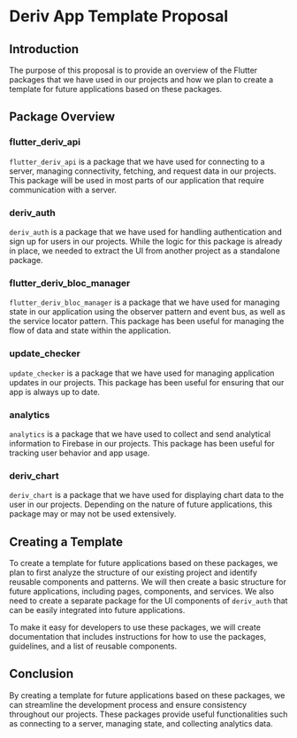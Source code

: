 # Deriv App Template Proposal

## Introduction

The purpose of this proposal is to provide an overview of the Flutter packages that we have used in our projects and how we plan to create a template for future applications based on these packages.

## Package Overview

### flutter_deriv_api

`flutter_deriv_api` is a package that we have used for connecting to a server, managing connectivity, fetching, and request data in our projects. This package will be used in most parts of our application that require communication with a server.

### deriv_auth

`deriv_auth` is a package that we have used for handling authentication and sign up for users in our projects. While the logic for this package is already in place, we needed to extract the UI from another project as a standalone package.

### flutter_deriv_bloc_manager

`flutter_deriv_bloc_manager` is a package that we have used for managing state in our application using the observer pattern and event bus, as well as the service locator pattern. This package has been useful for managing the flow of data and state within the application.

### update_checker

`update_checker` is a package that we have used for managing application updates in our projects. This package has been useful for ensuring that our app is always up to date.

### analytics

`analytics` is a package that we have used to collect and send analytical information to Firebase in our projects. This package has been useful for tracking user behavior and app usage.

### deriv_chart

`deriv_chart` is a package that we have used for displaying chart data to the user in our projects. Depending on the nature of future applications, this package may or may not be used extensively.

## Creating a Template

To create a template for future applications based on these packages, we plan to first analyze the structure of our existing project and identify reusable components and patterns. We will then create a basic structure for future applications, including pages, components, and services. We also need to create a separate package for the UI components of `deriv_auth` that can be easily integrated into future applications.

To make it easy for developers to use these packages, we will create documentation that includes instructions for how to use the packages, guidelines, and a list of reusable components.

## Conclusion

By creating a template for future applications based on these packages, we can streamline the development process and ensure consistency throughout our projects. These packages provide useful functionalities such as connecting to a server, managing state, and collecting analytics data.
